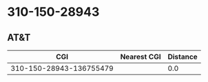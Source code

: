 # 310-150-28943
## AT&T


| CGI | Nearest CGI | Distance |
|-----|-------------|----------|
| 310-150-28943-136755479 |  | 0.0 |

